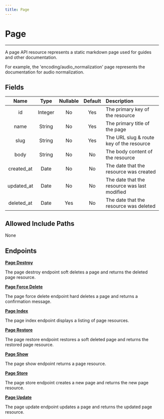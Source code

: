 ```yaml
---
title: Page
---
```


# Page

---

A page API resource represents a static markdown page used for guides and other documentation.

For example, the 'encoding/audio_normalization' page represents the documentation for audio normalization.

## Fields

|    Name    |  Type   | Nullable | Default |  Description                                 |
| :--------: | :-----: | :------: | :-----: | :--------------------------------------------|
| id         | Integer | No       | Yes     | The primary key of the resource              |
| name       | String  | No       | Yes     | The primary title of the page                |
| slug       | String  | No       | Yes     | The URL slug & route key of the resource     |
| body       | String  | No       | No      | The body content of the resource             |
| created_at | Date    | No       | No      | The date that the resource was created       |
| updated_at | Date    | No       | No      | The date that the resource was last modified |
| deleted_at | Date    | Yes      | No      | The date that the resource was deleted       |

## Allowed Include Paths

None

## Endpoints

**[Page Destroy](/document/page/destroy/)**

The page destroy endpoint soft deletes a page and returns the deleted page resource.

**[Page Force Delete](/document/page/forceDelete/)**

The page force delete endpoint hard deletes a page and returns a confirmation message.

**[Page Index](/document/page/index/)**

The page index endpoint displays a listing of page resources.

**[Page Restore](/document/page/restore/)**

The page restore endpoint restores a soft deleted page and returns the restored page resource.

**[Page Show](/document/page/show/)**

The page show endpoint returns a page resource.

**[Page Store](/document/page/store/)**

The page store endpoint creates a new page and returns the new page resource.

**[Page Update](/document/page/update/)**

The page update endpoint updates a page and returns the updated page resource.